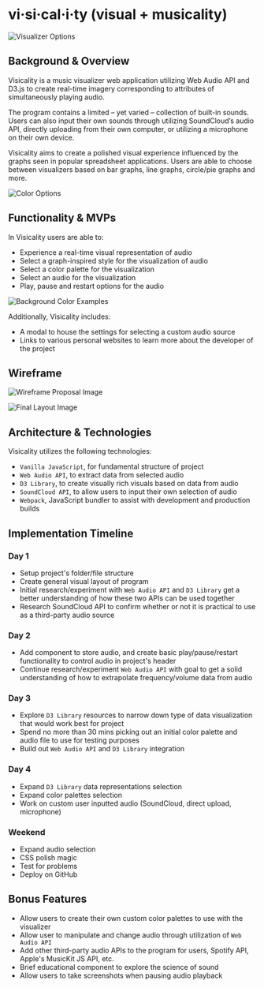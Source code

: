 # vi·si·cal·i·ty (visual + musicality)

![Visualizer Options](demo_pic_1.gif)

## Background & Overview

Visicality is a music visualizer web application utilizing Web Audio API and D3.js to create real-time imagery corresponding to attributes of simultaneously playing audio.

The program contains a limited – yet varied – collection of built-in sounds.  Users can also input their own sounds through utilizing SoundCloud’s audio API, directly uploading from their own computer, or utilizing a microphone on their own device.

Visicality aims to create a polished visual experience influenced by the graphs seen in popular spreadsheet applications.  Users are able to choose between visualizers based on bar graphs, line graphs, circle/pie graphs and more.

![Color Options](demo_pic_2.gif)

## Functionality & MVPs

In Visicality users are able to:
* Experience a real-time visual representation of audio
* Select a graph-inspired style for the visualization of audio
* Select a color palette for the visualization
* Select an audio for the visualization
* Play, pause and restart options for the audio

![Background Color Examples](demo_pic_3.gif)

Additionally, Visicality includes:
* A modal to house the settings for selecting a custom audio source
* Links to various personal websites to learn more about the developer of the project

## Wireframe

![Wireframe Proposal Image](wireframe_proposal_image.png)

![Final Layout Image](final_layout_image.png)

## Architecture & Technologies

Visicality utilizes the following technologies:
* `Vanilla JavaScript`, for fundamental structure of project 
* `Web Audio API`, to extract data from selected audio
* `D3 Library`, to create visually rich visuals based on data from audio 
* `SoundCloud API`, to allow users to input their own selection of audio
* `Webpack`, JavaScript bundler to assist with development and production builds

## Implementation Timeline

### Day 1
* Setup project's folder/file structure
* Create general visual layout of program
* Initial research/experiment with `Web Audio API` and `D3 Library` get a better understanding of how these two APIs can be used together
* Research SoundCloud API to confirm whether or not it is practical to use as a third-party audio source

### Day 2
* Add component to store audio, and create basic play/pause/restart functionality to control audio in project's header
* Continue research/experiment `Web Audio API` with goal to get a solid understanding of how to extrapolate frequency/volume data from audio

### Day 3

* Explore `D3 Library` resources to narrow down type of data visualization that would work best for project
* Spend no more than 30 mins picking out an initial color palette and audio file to use for testing purposes
* Build out `Web Audio API` and `D3 Library` integration

### Day 4
* Expand `D3 Library` data representations selection
* Expand color palettes selection
* Work on custom user inputted audio (SoundCloud, direct upload, microphone)

### Weekend
* Expand audio selection
* CSS polish magic
* Test for problems
* Deploy on GitHub

## Bonus Features

* Allow users to create their own custom color palettes to use with the visualizer
* Allow user to manipulate and change audio through utilization of `Web Audio API`
* Add other third-party audio APIs to the program for users, Spotify API, Apple's MusicKit JS API, etc.
* Brief educational component to explore the science of sound
* Allow users to take screenshots when pausing audio playback

